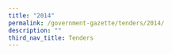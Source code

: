 ```yaml
---
title: "2014"
permalink: /government-gazette/tenders/2014/
description: ""
third_nav_title: Tenders
---
```

